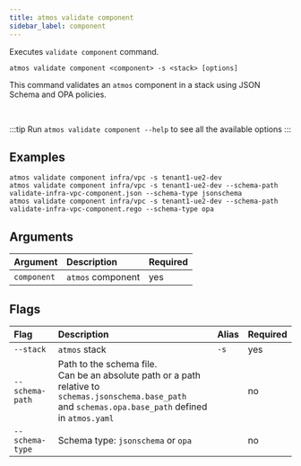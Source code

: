 ```yaml
---
title: atmos validate component
sidebar_label: component
---
```


Executes `validate component` command.

```shell
atmos validate component <component> -s <stack> [options]
```

This command validates an `atmos` component in a stack using JSON Schema and OPA policies.

<br/>

:::tip
Run `atmos validate component --help` to see all the available options
:::

## Examples

```shell
atmos validate component infra/vpc -s tenant1-ue2-dev
atmos validate component infra/vpc -s tenant1-ue2-dev --schema-path validate-infra-vpc-component.json --schema-type jsonschema
atmos validate component infra/vpc -s tenant1-ue2-dev --schema-path validate-infra-vpc-component.rego --schema-type opa
```

## Arguments

| Argument     | Description        | Required |
|:-------------|:-------------------|:---------|
| `component`  | `atmos` component  | yes      |

## Flags

| Flag            | Description                                                                                                                                                       | Alias | Required |
|:----------------|:------------------------------------------------------------------------------------------------------------------------------------------------------------------|:------|:---------|
| `--stack`       | `atmos` stack                                                                                                                                                     | `-s`  | yes      |
| `--schema-path` | Path to the schema file.<br/>Can be an absolute path or a path relative to `schemas.jsonschema.base_path`<br/>and `schemas.opa.base_path` defined in `atmos.yaml` |       | no       |
| `--schema-type` | Schema type: `jsonschema` or `opa`                                                                                                                                |       | no       |
